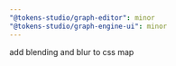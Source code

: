 ```yaml
---
"@tokens-studio/graph-editor": minor
"@tokens-studio/graph-engine-ui": minor
---
```


add blending and blur to css map
